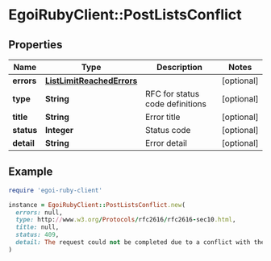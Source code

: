 # EgoiRubyClient::PostListsConflict

## Properties

| Name | Type | Description | Notes |
| ---- | ---- | ----------- | ----- |
| **errors** | [**ListLimitReachedErrors**](ListLimitReachedErrors.md) |  | [optional] |
| **type** | **String** | RFC for status code definitions | [optional] |
| **title** | **String** | Error title | [optional] |
| **status** | **Integer** | Status code | [optional] |
| **detail** | **String** | Error detail | [optional] |

## Example

```ruby
require 'egoi-ruby-client'

instance = EgoiRubyClient::PostListsConflict.new(
  errors: null,
  type: http://www.w3.org/Protocols/rfc2616/rfc2616-sec10.html,
  title: null,
  status: 409,
  detail: The request could not be completed due to a conflict with the current state of the target resource
)
```

